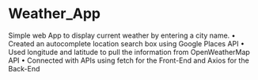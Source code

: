 # Weather_App
Simple web App to display current weather by entering a city name.
• Created an autocomplete location search box using Google Places API
• Used longitude and latitude to pull the information from OpenWeatherMap API
• Connected with APIs using fetch for the Front-End and Axios for the Back-End
